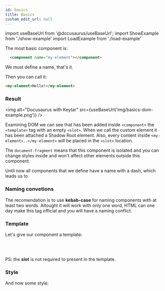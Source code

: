 ```yaml
---
id: basics
title: Basics
custom_edit_url: null
---
```


import useBaseUrl from '@docusaurus/useBaseUrl';
import ShowExample from './show-example'
import LoadExample from './load-example'

The most basic component is:

```html
  <component name="my-element"></component>
```

We must define a name, that's it.

Then you can call it:

```html
<my-element>Hello!</my-element>
```

### Result
<img alt="Docusaurus with Keytar" src={useBaseUrl('img/basics-dom-example.png')} />

Examining DOM we can see that has been added inside `<component>` the `<template>` tag with an empty `<slot>`.
When we call the custom element it has been attached a Shadow Root element. Also, every content inside
`<my-element>..</my-element>` will be placed in the `<slot>` location.

The `document-fragment` means that this component is isolated and you can change styles inside and won't affect other elements outside this component.

Until now all components that we define have a name with a dash, which leads us to

### Naming convetions

The recomendation is to use **kebab-case** for naming components with at least two words.
Altought it will work with only one word, HTML can one day make this tag official and you will have a naming conflict.

### Template

Let's give our component a template:

<ShowExample file="basic-template-example.html" />

<LoadExample file="basic-template-example.html" />

<br /><br />

PS: the **slot** is not required to present in the template.

### Style

And now some style:

<ShowExample file="basic-template-example-styled.html" />

<LoadExample file="basic-template-example-styled.html" />
